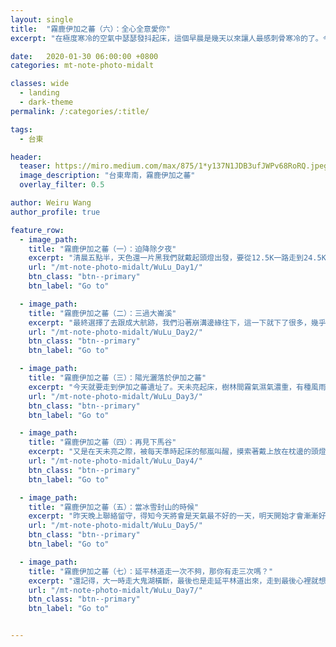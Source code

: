 ```yaml
---
layout: single
title:  "霧鹿伊加之蕃（六）：全心全意愛你"
excerpt: "在極度寒冷的空氣中瑟瑟發抖起床，這個早晨是幾天以來讓人最感刺骨寒冷的了。今天的目標是拿出生命狂走，希望能紮到延平林道，後天才能夠準時下山。"

date:   2020-01-30 06:00:00 +0800
categories: mt-note-photo-midalt

classes: wide
  - landing
  - dark-theme
permalink: /:categories/:title/

tags:
  - 台東

header:
  teaser: https://miro.medium.com/max/875/1*y137N1JDB3ufJWPv68RoRQ.jpeg
  image_description: "台東卑南，霧鹿伊加之蕃"
  overlay_filter: 0.5

author: Weiru Wang
author_profile: true

feature_row:
  - image_path: 
    title: "霧鹿伊加之蕃（一）：迫降除夕夜"
    excerpt: "清晨五點半，天色還一片黑我們就戴起頭燈出發，要從12.5K一路走到24.5K的屯古嶺登山口。一開始走，心裡對過年上山啊、家庭責任這些心事，還掛記得很重，整個人都有點無法進入狀況，好像想不起當初那麼渴望上山的心情是什麼，邊走也邊跟冠瑜說：現在好像對於上山沒有那麼強烈的渴望了。"
    url: "/mt-note-photo-midalt/WuLu_Day1/"
    btn_class: "btn--primary"
    btn_label: "Go to"

  - image_path: 
    title: "霧鹿伊加之蕃（二）：三過大崙溪"
    excerpt: "最終選擇了去跟成大航跡，我們沿著崩溝邊緣往下，這一下就下了很多，幾乎都快回到大崙溪了。眼見崩溝崩塌的情況慘不忍睹，考慮到腰繞路後面還有兩三個溝要過，擔心也會一樣難以下切，索性又重新回到大崙溪底，直接沿溪下溯，改從其他稜線上切，把爬了兩個小時的高度又重新吐回去。"
    url: "/mt-note-photo-midalt/WuLu_Day2/"
    btn_class: "btn--primary"
    btn_label: "Go to"

  - image_path: 
    title: "霧鹿伊加之蕃（三）：陽光灑落於伊加之蕃"
    excerpt: "今天就要走到伊加之蕃遺址了。天未亮起床，樹林間霧氣濕氣濃重，有種風雨來臨前的肅殺。等我們收拾好營地，揹上背包點起頭燈摸黑出發，天空就開始下雨。"
    url: "/mt-note-photo-midalt/WuLu_Day3/"
    btn_class: "btn--primary"
    btn_label: "Go to"

  - image_path: 
    title: "霧鹿伊加之蕃（四）：再見下馬谷"
    excerpt: "又是在天未亮之際，被每天準時起床的郁嵐叫醒，摸索著戴上放在枕邊的頭燈，在寒冷的空氣中點起瓦斯爐頭煮熱水。等水熱的時候把頭探出天幕，發現天空中還是繁星點點。今天將要離開大崙溪，上切到東邊的馬蕃粕山稜線，也要拜訪本次大家最期待的－－上中下馬三谷地。"
    url: "/mt-note-photo-midalt/WuLu_Day4/"
    btn_class: "btn--primary"
    btn_label: "Go to"

  - image_path: 
    title: "霧鹿伊加之蕃（五）：當冰雪封山的時候"
    excerpt: "昨天晚上聯絡留守，得知今天將會是天氣最不好的一天，明天開始才會漸漸好轉，溫度也會上修。睡前大家就稍微討論了幾個可能的方案：天氣真的很差的話，可能只能推到松林營地，說不定還得用到預備天才能出去；如果狀況好的話，也可能直接越過卑南主，住到三叉營地去，但真的是要拿出生命來走了。行前一天，因為過年期間的天氣預報很不樂觀，詣淳加上了一條備用路線，是萬一卑南主峰積雪，就改從呂禮山往東轉入相原溪、延平林道出台東，大概也是再花三天可以走出去。"
    url: "/mt-note-photo-midalt/WuLu_Day5/"
    btn_class: "btn--primary"
    btn_label: "Go to"

  - image_path: 
    title: "霧鹿伊加之蕃（七）：延平林道走一次不夠，那你有走三次嗎？"
    excerpt: "還記得，大一時走大鬼湖橫斷，最後也是走延平林道出來，走到最後心裡就想著：以後真不想再走一次！殊不知，才過了兩年，我就走了第二次。然後再過了三年，現在要走第三次了.…..話真的是不要說得太果決！"
    url: "/mt-note-photo-midalt/WuLu_Day7/"
    btn_class: "btn--primary"
    btn_label: "Go to"


---
```


<html>
<head>
  <meta name="viewport" content="width=device-width, initial-scale=1">
  <style>
  .container {
    position: relative;
    width: 100%;
  }

  .container img {
    width: 100%;
    height: auto;
  }

  .container .btn {
    position: absolute;
    top: 80%;
    left: 80%;
    transform: translate(-50%, -50%);
    -ms-transform: translate(-50%, -50%);
    background-color: rgba(0,0,0, .50);
    border: solid 5px white;
    border-color: white;
    color: white;
    font-size: auto 2vw;
    padding: auto;
    cursor: pointer;
    border-radius: 7px;
    text-align: center;
  }

  .container .btn:hover {
    background-color: #7FFFD4;
    opacity: 0.7;
  }

    </style>
</head>

  <h2>本系列轉載自</h2>
  <p>一葉汪洋</p>
  <div class="container">
    <img src="https://miro.medium.com/max/1400/1*pUKj34VWMKwdqUoxfF1XmA.jpeg" alt="一葉汪洋部落格" style="width:100%">
    <button class="btn" onclick="location.href='https://medium.com/一葉汪洋?fbclid=IwAR0a6p462IttVpIAs8LSWkxm4nmYJCSVYXw-Uidh5tz2XSsqStcJbKfjrEo'">前往部落格</button>
  </div>
</html>

## 霧鹿伊加之蕃（六）：全心全意愛你

在極度寒冷的空氣中瑟瑟發抖起床，這個早晨是幾天以來讓人最感刺骨寒冷的了。今天的目標是拿出生命狂走，希望能紮到延平林道，後天才能夠準時下山。  

收拾完營帳，我們從匯流口爬上尾稜，一路往南向上。今天已不再下雨，稜線上風一陣陣吹來仍十分寒冷。悶頭爬著爬著，爬上一定高度後鑽出樹林，偶然回頭一看－－  

遠方的卑南東稜、卑南主山，那我們本來要走上的稜線以及山頭，全被白雪覆蓋。雲層中透出早晨金黃色的陽光，如波浪般照耀著雪白山坡。那景象那麼美麗、莊嚴、震懾人心，幾乎是看到的那一刻，讚嘆出聲同時，眼淚就飆了出來。  

沒有想過在這島嶼山脈的最南端，會遇上前日的大雪紛飛，與今日這片白雪覆蓋山頭的景色。再往北看去，不只是卑南主山，整條南一段稜線、如金字塔般矗立的關山，也都雪白一片，在陽光忽隱忽現的照耀下，閃閃發光。  
  
<figure class="align-center">
  <img src="https://miro.medium.com/max/875/1*HcAc_7pC86vEr22guTrOAA.jpeg" alt="">
  <figcaption>  </figcaption>
</figure>

<figure class="align-center">
  <img src="https://miro.medium.com/max/875/1*A-QbTotFO1vtyXnRyup3tA.jpeg" alt="">
  <figcaption>  </figcaption>
</figure>

如果昨天沒有選擇撤退，今天的我們應該就是走在那片景色中吧！有人問了領隊詣淳，撤退了沒有走上卑南主山，會不會覺得很遺憾？詣淳依然是掛著她那優雅冷靜的微笑，說：「如果因為逞強讓大家出了什麼意外，那才會讓我感到遺憾！」  

在這條前往相原山的稜線上，我們每走幾步就忍不住停步回頭，沉浸在壯闊的雪景山脈景色中。直到詣淳忍不住催促大家「不准再回頭了！」XD  

在大好天氣中，以雀躍的步伐，繼續向前邁進，走在身後的冠瑜突然問，知不知道吳志寧有一首歌頌台灣土地的台語歌，歌詞是志寧的父親吳晟寫給台灣的詩，叫做《全心全意愛你》？我搖搖頭說不知道，他跟彥廷開始一句一句地唱出來：  

「我們全心全意的愛你，親像愛自己的母親，不是你的土地特別香，因為你的懷抱這麼溫暖。  

我們全心全意的愛你，親像愛自己的母親，並非你的物產特別豐富，因為你用艱苦的乳汁，養大了我們。」
他們一邊唱，我們其他人也一句句跟著學。在這島嶼深深的山脈中，用一股對這美麗土地最真摯的熱愛，合唱出對島嶼山脈的讚頌。  

能夠用雙腳走到這裡、用身體感受一切，不管是冰冷的雨水還是溫暖的陽光；能夠與這些情感真誠坦率的夥伴們，心靈相通地共感著此時此刻，真是太幸運、太幸福了。  

翻過上上下下的幾個山頭，抵達相原山，領隊大發慈悲，讓我們能去附近的相原池看一看。相原池是我心目中前三名美麗的湖泊，三年前一訪之後，一直惦記在心上，沒有想過能夠再來見它一次。果然大家一看到樹林環繞的藍綠色湖面，都被驚艷到了！  


<figure class="align-center">
  <img src="https://miro.medium.com/max/875/1*ZAjBGQ0Shc8I7_OrEYfHjQ.jpeg" alt="">
  <figcaption>  </figcaption>
</figure>

我們坐在湖邊休息，清澈的池水直接撈起來生飲也沒有問題。第一次來相原池的人興奮地跑去環湖，但是我卻有點悲劇的發現，自己在剛才下到湖畔的路上拐了一下膝蓋，原本就疼痛不適的膝蓋，這下子又更痛了。雖然從昨天開始都有吞止痛藥，但走到現在膝蓋已經有點無法任意彎曲伸直，只能用一種掰咖的姿勢走路。  

離開相原池後沒走幾步，詣淳就發現我走路姿勢怪怪的，請大家幫我分攤裝備。我心裡覺得非常慚愧－－因為我沒有好好照顧、治療好腳傷再上山，結果也造成了所有人的困擾。一邊咬牙往前走，一邊在心裡下定決心，這次下山後我一定要認真地休養復健，把腳傷好好地治療好，不要再這麼隨便地對待自己的身體！  

接下來的路，就是要沿著稜線一路翻過大大小小的十幾座假山頭，然後下切到延平林道。這一段路上最大的心靈慰藉，大概就是彥廷的豪華行動糧了吧XD 總預算1400的行動糧，真的是很狂！！  
  
大家真的是拿出生命來走，原本以為會走到天黑才到林道，殊不知才下午三點半，我們就抵達了延平林道，而且全員還處於一種莫名亢奮自信心爆棚的狀態，「我覺得精神好好喔！」「好像就這樣走到晚上七點也沒有問題呢！！」  

就這樣再走了兩個小時，走到42K左右，生命才差不多燃燒殆盡。天也黑了，選擇一處乾燥寬平的林道紮營。最後一個晚上，有滿滿滿滿吃不完的食材（因為迫降了一晚沒有煮飯）、溫暖的熊熊大火。  

飯吃得差不多後，郁嵐突然CUE大家心得分享。這六天來真的發生好多事，大家心裡都有許多感觸，在火光照耀的溫馨氣氛下，聽著每個人的感想，再次感到，能夠跟這些真摯的夥伴們一起上山，真是太幸福了。辛苦的時候，能夠一起崩潰、一起分擔，而快樂也都被乘上了好幾倍、好幾倍。  

彥廷特別跟我說，這次爬山覺得我好像變得很不一樣！（可能是指垃圾話變得特別多的部分吧XD）我相信－－這個轉變，是往好的、我喜歡的方向轉變著吧！  

能夠在山上成長著，是多麼幸福的一件事。  

{% include feature_row %}
  